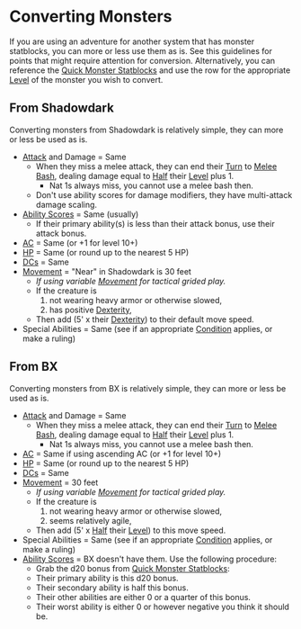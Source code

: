 # Converting Monsters

If you are using an adventure for another system that has monster statblocks, you can more or less use them as is. See this guidelines for points that might require attention for conversion. Alternatively, you can reference the [Quick Monster Statblocks](Quick%20Monster%20Statblocks.md) and use the row for the appropriate [Level](../../Player%20Characters/Derived%20Statistics/Level.md) of the monster you wish to convert.

## From Shadowdark

Converting monsters from Shadowdark is relatively simple, they can more or less be used as is.

- [Attack](../../Game%20Procedures/Combat/Attack.md) and Damage = Same
	- When they miss a melee attack, they can end their [Turn](../../Game%20Procedures/Core%20Procedures/Turn.md) to [Melee Bash](../../Game%20Procedures/Combat/Melee%20Attack.md#Melee%20Bash), dealing damage equal to [Half](../../Game%20Procedures/Core%20Procedures/Half.md) their [Level](../../Player%20Characters/Derived%20Statistics/Level.md) plus 1.
		- Nat 1s always miss, you cannot use a melee bash then.
	- Don't use ability scores for damage modifiers, they have multi-attack damage scaling.
- [Ability Scores](../../Player%20Characters/The%20Ability%20Scores/Ability%20Scores.md) = Same (usually)
	- If their primary ability(s) is less than their attack bonus, use their attack bonus.
- [AC](../../Player%20Characters/Derived%20Statistics/Armor%20Class.md) = Same (or +1 for level 10+)
- [HP](../../Player%20Characters/Derived%20Statistics/Health%20Points.md) = Same (or round up to the nearest 5 HP)
- [DCs](../../Game%20Procedures/Core%20Procedures/DC.md) = Same
- [Movement](../../Game%20Procedures/Combat/Movement.md) = "Near" in Shadowdark is 30 feet
	- *If using variable [Movement](../../Game%20Procedures/Combat/Movement.md) for tactical grided play.*
	- If the creature is
		1. not wearing heavy armor or otherwise slowed,
		2. has positive [Dexterity](../../Player%20Characters/The%20Ability%20Scores/Dexterity.md),
	- Then add (5' x their [Dexterity](../../Player%20Characters/The%20Ability%20Scores/Dexterity.md)) to their default move speed.
- Special Abilities = Same (see if an appropriate [Condition](../../Game%20Procedures/Conditions/!Conditions.md) applies, or make a ruling)

## From BX

Converting monsters from BX is relatively simple, they can more or less be used as is.

- [Attack](../../Game%20Procedures/Combat/Attack.md) and Damage = Same
	- When they miss a melee attack, they can end their [Turn](../../Game%20Procedures/Core%20Procedures/Turn.md) to [Melee Bash](../../Game%20Procedures/Combat/Melee%20Attack.md#Melee%20Bash), dealing damage equal to [Half](../../Game%20Procedures/Core%20Procedures/Half.md) their [Level](../../Player%20Characters/Derived%20Statistics/Level.md) plus 1.
		- Nat 1s always miss, you cannot use a melee bash then.
- [AC](../../Player%20Characters/Derived%20Statistics/Armor%20Class.md) = Same if using ascending AC (or +1 for level 10+)
- [HP](../../Player%20Characters/Derived%20Statistics/Health%20Points.md) = Same (or round up to the nearest 5 HP)
- [DCs](../../Game%20Procedures/Core%20Procedures/DC.md) = Same
- [Movement](../../Game%20Procedures/Combat/Movement.md) = 30 feet
	- *If using variable [Movement](../../Game%20Procedures/Combat/Movement.md) for tactical grided play.*
	- If the creature is
		1. not wearing heavy armor or otherwise slowed,
		2. seems relatively agile,
	- Then add (5' x [Half](../../Game%20Procedures/Core%20Procedures/Half.md) their [Level](../../Player%20Characters/Derived%20Statistics/Level.md)) to this move speed.
- Special Abilities = Same (see if an appropriate [Condition](../../Game%20Procedures/Conditions/!Conditions.md) applies, or make a ruling)
- [Ability Scores](../../Player%20Characters/The%20Ability%20Scores/Ability%20Scores.md) = BX doesn't have them. Use the following procedure:
	- Grab the d20 bonus from [Quick Monster Statblocks](Quick%20Monster%20Statblocks.md):
	- Their primary ability is this d20 bonus.
	- Their secondary ability is half this bonus.
	- Their other abilities are either 0 or a quarter of this bonus.
	- Their worst ability is either 0 or however negative you think it should be.
